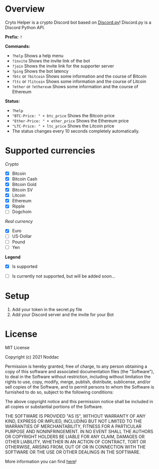 # Overview
Cryto Helper is a crypto Discord bot based on [Discord.py](https://discordpy.readthedocs.io/en/stable/)! Discord.py is a Discord Python API.


**Prefix:** `?`



**Commands:**
- `?help` Shows a help menu
- `?invite` Shows the invite link of the bot
- `?join` Shows the invite link for the supporter server
- `?ping` Shows the bot latency
- `?btc` or `?bitcoin` Shows some information and the course of Bitcoin
- `?ltc` or `?litcoin` Shows some information and the course of Litcoin
- `?ether` or `?ethereum` Shows some information and the course of Ethereum


**Status:**
- `?help` 
- `"BTC-Price: " + btc_price` Shows the Bitcoin price
- `"Ether-Price: " + ether_price` Shows the Ethereum price
- `"LTC-Price: " + ltc_price` Shows the Litcoin price
- The status changes every 10 seconds completely automatically.


# Supported currencies
*Crypto*
- [x] Bitcoin
- [x] Bitcoin Cash
- [x] Bitcoin Gold
- [x] Bitcoin SV
- [x] Litcoin
- [x] Ethereum
- [x] Ripple
- [ ] Dogchoin

*Real currency*
- [x] Euro
- [ ] US-Dollar
- [ ] Pound
- [ ] Yen

**Legend**
- [x] Is supported
- [ ] Is currently not supported, but will be added soon... 


# Setup
1. Add your token in the secret.py file
2. Add your Discord server and the invite for your Bot

# License
MIT License

Copyright (c) 2021 Noddac

Permission is hereby granted, free of charge, to any person obtaining a copy
of this software and associated documentation files (the "Software"), to deal
in the Software without restriction, including without limitation the rights
to use, copy, modify, merge, publish, distribute, sublicense, and/or sell
copies of the Software, and to permit persons to whom the Software is
furnished to do so, subject to the following conditions:

The above copyright notice and this permission notice shall be included in all
copies or substantial portions of the Software.

THE SOFTWARE IS PROVIDED "AS IS", WITHOUT WARRANTY OF ANY KIND, EXPRESS OR
IMPLIED, INCLUDING BUT NOT LIMITED TO THE WARRANTIES OF MERCHANTABILITY,
FITNESS FOR A PARTICULAR PURPOSE AND NONINFRINGEMENT. IN NO EVENT SHALL THE
AUTHORS OR COPYRIGHT HOLDERS BE LIABLE FOR ANY CLAIM, DAMAGES OR OTHER
LIABILITY, WHETHER IN AN ACTION OF CONTRACT, TORT OR OTHERWISE, ARISING FROM,
OUT OF OR IN CONNECTION WITH THE SOFTWARE OR THE USE OR OTHER DEALINGS IN THE
SOFTWARE.

More information you can find [here](https://choosealicense.com/licenses/mit)!




